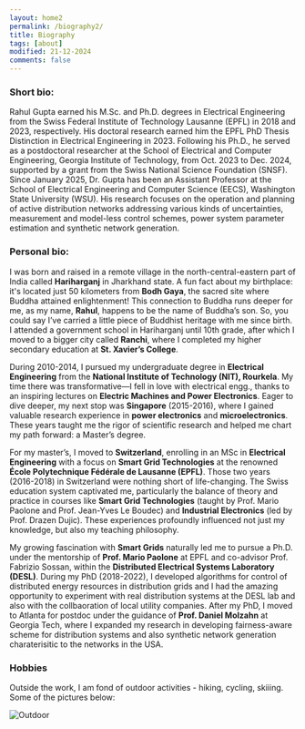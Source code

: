 ```yaml
---
layout: home2
permalink: /biography2/
title: Biography
tags: [about]
modified: 21-12-2024
comments: false
---
```


### Short bio: 

Rahul Gupta earned his M.Sc. and Ph.D. degrees in Electrical Engineering from the Swiss Federal Institute of Technology Lausanne (EPFL) in 2018 and 2023, respectively. His doctoral research earned him the EPFL PhD Thesis Distinction in Electrical Engineering in 2023. Following his Ph.D., he served as a postdoctoral researcher at the School of Electrical and Computer Engineering, Georgia Institute of Technology, from Oct. 2023 to Dec. 2024, supported by a grant from the Swiss National Science Foundation (SNSF). Since January 2025, Dr. Gupta has been an Assistant Professor at the School of Electrical Engineering and Computer Science (EECS), Washington State University (WSU). His research focuses on the operation and planning of active distribution networks addressing various kinds of uncertainties, measurement and model-less control schemes, power system parameter estimation and synthetic network generation. 


### Personal bio:

I was born and raised in a remote village in the north-central-eastern part of India called **Hariharganj** in Jharkhand state. A fun fact about my birthplace: it's located just 50 kilometers from **Bodh Gaya**, the sacred site where Buddha attained enlightenment! This connection to Buddha runs deeper for me, as my name, **Rahul**, happens to be the name of Buddha’s son. So, you could say I’ve carried a little piece of Buddhist heritage with me since birth. I attended a government school in Hariharganj until 10th grade, after which I moved to a bigger city called **Ranchi**, where I completed my higher secondary education at **St. Xavier’s College**.  

During 2010-2014, I pursued my undergraduate degree in **Electrical Engineering** from the **National Institute of Technology (NIT), Rourkela**. My time there was transformative—I fell in love with electrical engg., thanks to an inspiring lectures on **Electric Machines and Power Electronics**. Eager to dive deeper, my next stop was **Singapore** (2015-2016), where I gained valuable research experience in **power electronics** and **microelectronics**. These years taught me the rigor of scientific research and helped me chart my path forward: a Master’s degree. 


For my master’s, I moved to **Switzerland**, enrolling in an MSc in **Electrical Engineering** with a focus on **Smart Grid Technologies** at the renowned **École Polytechnique Fédérale de Lausanne (EPFL)**. Those two years (2016-2018) in Switzerland were nothing short of life-changing. The Swiss education system captivated me, particularly the balance of theory and practice in courses like **Smart Grid Technologies** (taught by Prof. Mario Paolone and Prof. Jean-Yves Le Boudec) and **Industrial Electronics** (led by Prof. Drazen Dujic). These experiences profoundly influenced not just my knowledge, but also my teaching philosophy.  


My growing fascination with **Smart Grids** naturally led me to pursue a Ph.D. under the mentorship of **Prof. Mario Paolone** at EPFL and co-advisor Prof. Fabrizio Sossan, within the **Distributed Electrical Systems Laboratory (DESL)**. During my PhD (2018-2022), I developed algorithms for control of distributed energy resources in distribution grids and I had the amazing opportunity to experiment with real distribution systems at the DESL lab and also with the collbaoration of local utility companies. After my PhD, I moved to Atlanta for postdoc under the guidance of **Prof. Daniel Molzahn** at Georgia Tech, where I expanded my research in developing fairness-aware scheme for distribution systems and also synthetic network generation charaterisitic to the networks in the USA. 

### Hobbies
Outside the work, I am fond of outdoor activities - hiking, cycling, skiiing. 
Some of the pictures below: 

![Outdoor](https://github.com/user-attachments/assets/78011c92-6d28-4851-af58-3440a239c920)






